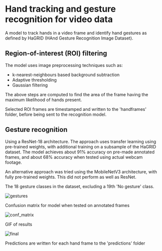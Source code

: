 # Hand tracking and gesture recognition for video data
A model to track hands in a video frame and identify hand gestures as defined by HaGRID (HAnd Gesture Recognition Image Dataset). 
## Region-of-interest (ROI) filtering
The model uses image preprocessing techniques such as:
* k-nearest-neighbours based background subtraction 
* Adaptive thresholding
* Gaussian filtering

The above steps are computed to find the area of the frame having the maximum likelihood of hands present. 

Selected ROI frames are timestamped and written to the 'handframes' folder, before being sent to the recognition model. 

## Gesture recognition
Using a ResNet-18 architecture. The approach uses transfer learning using pre-trained weights, with additional training on a subsample of the HaGRID dataset. The model achieves about 91% accuracy on pre-made annotated frames, and about 68% accuracy when tested using actual webcam footage.

An alternative approach was tried using the MobileNetV3 architecture, with fully pre-trained weights. This did not perform as well as ResNet.


The 18 gesture classes in the dataset, excluding a 19th 'No gesture' class.

![gestures](https://user-images.githubusercontent.com/65803868/185427118-2c522c62-f567-49c2-a6f2-e94a5812f052.jpg)


Confusion matrix for model when tested on annotated frames

![conf_matrix](https://user-images.githubusercontent.com/65803868/185427133-71dd07ee-02d8-4758-b0cf-9df9d4d7e0c8.png)


GIF of results

![final](https://user-images.githubusercontent.com/65803868/185431400-b7b05861-92bc-4c91-a24a-acbe9a1818c0.gif)


Predictions are written for each hand frame to the 'predictions' folder
